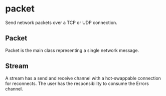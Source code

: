 # packet

Send network packets over a TCP or UDP connection.

## Packet

Packet is the main class representing a single network message.

## Stream

A stream has a send and receive channel with a hot-swappable connection for reconnects.
The user has the responsibility to consume the Errors channel.
